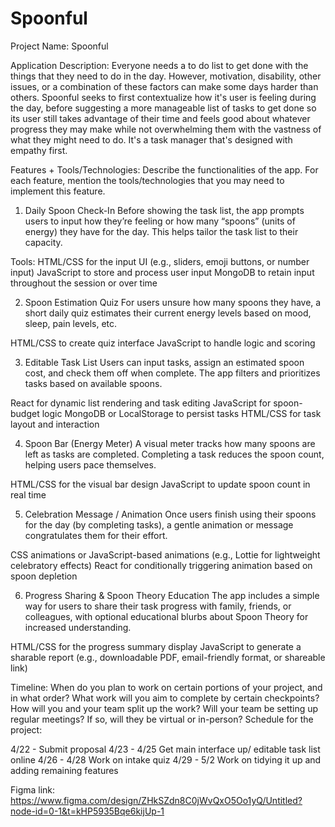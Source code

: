 # Spoonful
Project Name: Spoonful

Application Description: Everyone needs a to do list to get done with the things that they need to do in the day. However, motivation, disability, other issues, or a combination of these factors can make some days harder than others. Spoonful seeks to first contextualize how it's user is feeling during the day, before suggesting a more manageable list of tasks to get done so its user still takes advantage of their time and feels good about whatever progress they may make while not overwhelming them with the vastness of what they might need to do. It's a task manager that's designed with empathy first.

Features + Tools/Technologies: Describe the functionalities of the app. For each feature, mention the tools/technologies that you may need to implement this feature.

1. Daily Spoon Check-In
Before showing the task list, the app prompts users to input how they’re feeling or how many “spoons” (units of energy) they have for the day. This helps tailor the task list to their capacity.

Tools:
HTML/CSS for the input UI (e.g., sliders, emoji buttons, or number input)
JavaScript to store and process user input
MongoDB to retain input throughout the session or over time

2. Spoon Estimation Quiz
For users unsure how many spoons they have, a short daily quiz estimates their current energy levels based on mood, sleep, pain levels, etc.

HTML/CSS to create quiz interface
JavaScript to handle logic and scoring

3. Editable Task List
Users can input tasks, assign an estimated spoon cost, and check them off when complete. The app filters and prioritizes tasks based on available spoons.

React for dynamic list rendering and task editing
JavaScript for spoon-budget logic
MongoDB or LocalStorage to persist tasks
HTML/CSS for task layout and interaction

4. Spoon Bar (Energy Meter)
A visual meter tracks how many spoons are left as tasks are completed. Completing a task reduces the spoon count, helping users pace themselves.

HTML/CSS for the visual bar design
JavaScript to update spoon count in real time

5. Celebration Message / Animation
Once users finish using their spoons for the day (by completing tasks), a gentle animation or message congratulates them for their effort.

CSS animations or JavaScript-based animations (e.g., Lottie for lightweight celebratory effects)
React for conditionally triggering animation based on spoon depletion

6. Progress Sharing & Spoon Theory Education
The app includes a simple way for users to share their task progress with family, friends, or colleagues, with optional educational blurbs about Spoon Theory for increased understanding.

HTML/CSS for the progress summary display
JavaScript to generate a sharable report (e.g., downloadable PDF, email-friendly format, or shareable link)


Timeline: When do you plan to work on certain portions of your project, and in what order? What work will you aim to complete by certain checkpoints? How will you and your team split up the work? Will your team be setting up regular meetings? If so, will they be virtual or in-person?
Schedule for the project:

4/22 - Submit proposal
4/23 - 4/25 Get main interface up/ editable task list online
4/26 - 4/28 Work on intake quiz
4/29 - 5/2 Work on tidying it up and adding remaining features

Figma link: https://www.figma.com/design/ZHkSZdn8C0jWvQxO5Oo1yQ/Untitled?node-id=0-1&t=kHP5935Bqe6kijUp-1
